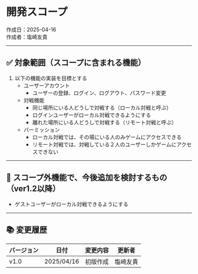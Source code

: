 # 開発スコープ

作成日：2025-04-16  
作成者：塩崎友貴

---

## ✅ 対象範囲（スコープに含まれる機能）
1. 以下の機能の実装を目標とする
    - ユーザーアカウント
        - ユーザーの登録、ログイン、ログアウト、パスワード変更 
    - 対戦機能
        - 同じ場所にいる人どうしで対戦する（ローカル対戦と呼ぶ）
        - ログインユーザーがローカル対戦できるようにする
        - 離れた場所にいる人どうしで対戦する（リモート対戦と呼ぶ）
    - パーミッション
        - ローカル対戦では、その場にいる人のみゲームにアクセスできる
        - リモート対戦では、対戦している２人のユーザーしかゲームにアクセスできない

---

## 🔄 スコープ外機能で、今後追加を検討するもの（ver1.2以降）

- ゲストユーザーがローカル対戦できるようにする

---

## 📚 変更履歴

| バージョン | 日付       | 変更内容     | 更新者     |
|------------|------------|--------------|------------|
| v1.0       | 2025/04/16 | 初版作成     | 塩崎友貴   |
